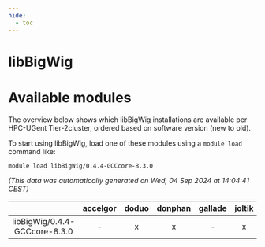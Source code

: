 ```yaml
---
hide:
  - toc
---
```


libBigWig
=========

# Available modules


The overview below shows which libBigWig installations are available per HPC-UGent Tier-2cluster, ordered based on software version (new to old).

To start using libBigWig, load one of these modules using a `module load` command like:

```shell
module load libBigWig/0.4.4-GCCcore-8.3.0
```

*(This data was automatically generated on Wed, 04 Sep 2024 at 14:04:41 CEST)*  

| |accelgor|doduo|donphan|gallade|joltik|shinx|skitty|
| :---: | :---: | :---: | :---: | :---: | :---: | :---: | :---: |
|libBigWig/0.4.4-GCCcore-8.3.0|-|x|x|-|x|-|x|
